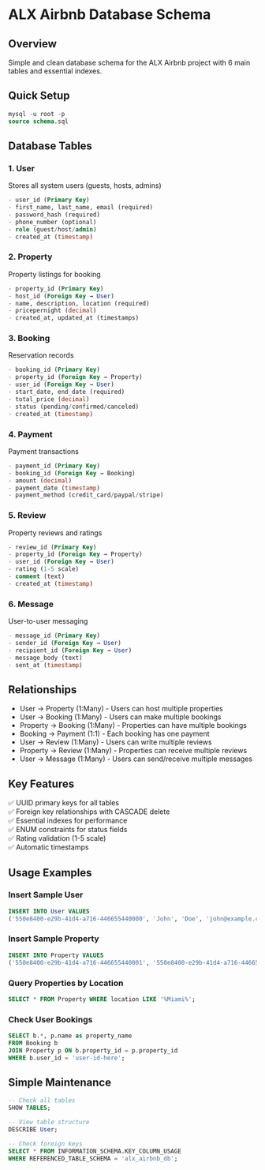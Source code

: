 # ALX Airbnb Database Schema

## Overview
Simple and clean database schema for the ALX Airbnb project with 6 main tables and essential indexes.

## Quick Setup
```sql
mysql -u root -p
source schema.sql
```

## Database Tables

### 1. User
Stores all system users (guests, hosts, admins)
```sql
- user_id (Primary Key)
- first_name, last_name, email (required)
- password_hash (required)
- phone_number (optional)
- role (guest/host/admin)
- created_at (timestamp)
```

### 2. Property
Property listings for booking
```sql
- property_id (Primary Key)
- host_id (Foreign Key → User)
- name, description, location (required)
- pricepernight (decimal)
- created_at, updated_at (timestamps)
```

### 3. Booking
Reservation records
```sql
- booking_id (Primary Key)
- property_id (Foreign Key → Property)
- user_id (Foreign Key → User)
- start_date, end_date (required)
- total_price (decimal)
- status (pending/confirmed/canceled)
- created_at (timestamp)
```

### 4. Payment
Payment transactions
```sql
- payment_id (Primary Key)
- booking_id (Foreign Key → Booking)
- amount (decimal)
- payment_date (timestamp)
- payment_method (credit_card/paypal/stripe)
```

### 5. Review
Property reviews and ratings
```sql
- review_id (Primary Key)
- property_id (Foreign Key → Property)
- user_id (Foreign Key → User)
- rating (1-5 scale)
- comment (text)
- created_at (timestamp)
```

### 6. Message
User-to-user messaging
```sql
- message_id (Primary Key)
- sender_id (Foreign Key → User)
- recipient_id (Foreign Key → User)
- message_body (text)
- sent_at (timestamp)
```

## Relationships
- User → Property (1:Many) - Users can host multiple properties
- User → Booking (1:Many) - Users can make multiple bookings
- Property → Booking (1:Many) - Properties can have multiple bookings
- Booking → Payment (1:1) - Each booking has one payment
- User → Review (1:Many) - Users can write multiple reviews
- Property → Review (1:Many) - Properties can receive multiple reviews
- User → Message (1:Many) - Users can send/receive multiple messages

## Key Features
✅ UUID primary keys for all tables  
✅ Foreign key relationships with CASCADE delete  
✅ Essential indexes for performance  
✅ ENUM constraints for status fields  
✅ Rating validation (1-5 scale)  
✅ Automatic timestamps  

## Usage Examples

### Insert Sample User
```sql
INSERT INTO User VALUES 
('550e8400-e29b-41d4-a716-446655440000', 'John', 'Doe', 'john@example.com', 'hashed_password', '+1234567890', 'host', NOW());
```

### Insert Sample Property
```sql
INSERT INTO Property VALUES 
('550e8400-e29b-41d4-a716-446655440001', '550e8400-e29b-41d4-a716-446655440000', 'Beach House', 'Beautiful oceanview property', 'Miami, FL', 150.00, NOW(), NOW());
```

### Query Properties by Location
```sql
SELECT * FROM Property WHERE location LIKE '%Miami%';
```

### Check User Bookings
```sql
SELECT b.*, p.name as property_name 
FROM Booking b 
JOIN Property p ON b.property_id = p.property_id 
WHERE b.user_id = 'user-id-here';
```

## Simple Maintenance
```sql
-- Check all tables
SHOW TABLES;

-- View table structure
DESCRIBE User;

-- Check foreign keys
SELECT * FROM INFORMATION_SCHEMA.KEY_COLUMN_USAGE 
WHERE REFERENCED_TABLE_SCHEMA = 'alx_airbnb_db';
```